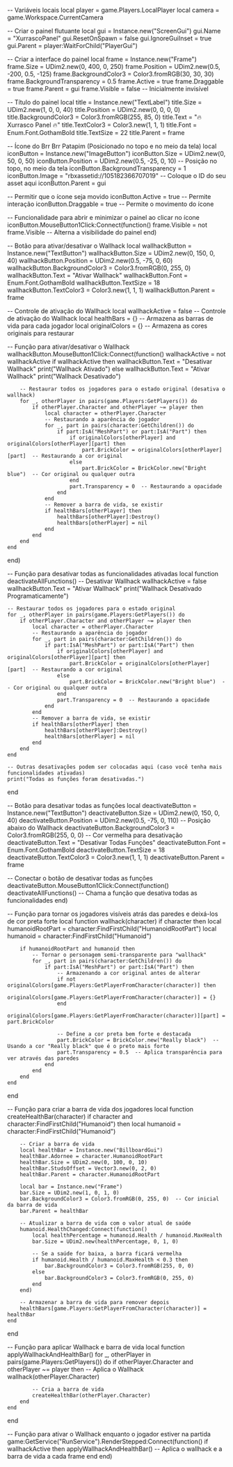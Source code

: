 -- Variáveis locais
local player = game.Players.LocalPlayer
local camera = game.Workspace.CurrentCamera

-- Criar o painel flutuante
local gui = Instance.new("ScreenGui")
gui.Name = "XurrascoPanel"
gui.ResetOnSpawn = false
gui.IgnoreGuiInset = true
gui.Parent = player:WaitForChild("PlayerGui")

-- Criar a interface do painel
local frame = Instance.new("Frame")
frame.Size = UDim2.new(0, 400, 0, 250)
frame.Position = UDim2.new(0.5, -200, 0.5, -125)
frame.BackgroundColor3 = Color3.fromRGB(30, 30, 30)
frame.BackgroundTransparency = 0.5
frame.Active = true
frame.Draggable = true
frame.Parent = gui
frame.Visible = false  -- Inicialmente invisível

-- Título do painel
local title = Instance.new("TextLabel")
title.Size = UDim2.new(1, 0, 0, 40)
title.Position = UDim2.new(0, 0, 0, 0)
title.BackgroundColor3 = Color3.fromRGB(255, 85, 0)
title.Text = "🔥 Xurrasco Panel 🔥"
title.TextColor3 = Color3.new(1, 1, 1)
title.Font = Enum.Font.GothamBold
title.TextSize = 22
title.Parent = frame

-- Ícone do Brr Brr Patapim (Posicionado no topo e no meio da tela)
local iconButton = Instance.new("ImageButton")
iconButton.Size = UDim2.new(0, 50, 0, 50)
iconButton.Position = UDim2.new(0.5, -25, 0, 10)  -- Posição no topo, no meio da tela
iconButton.BackgroundTransparency = 1
iconButton.Image = "rbxassetid://105182366707019"  -- Coloque o ID do seu asset aqui
iconButton.Parent = gui

-- Permitir que o ícone seja movido
iconButton.Active = true  -- Permite interação
iconButton.Draggable = true  -- Permite o movimento do ícone

-- Funcionalidade para abrir e minimizar o painel ao clicar no ícone
iconButton.MouseButton1Click:Connect(function()
    frame.Visible = not frame.Visible  -- Alterna a visibilidade do painel
end)

-- Botão para ativar/desativar o Wallhack
local wallhackButton = Instance.new("TextButton")
wallhackButton.Size = UDim2.new(0, 150, 0, 40)
wallhackButton.Position = UDim2.new(0.5, -75, 0, 60)
wallhackButton.BackgroundColor3 = Color3.fromRGB(0, 255, 0)
wallhackButton.Text = "Ativar Wallhack"
wallhackButton.Font = Enum.Font.GothamBold
wallhackButton.TextSize = 18
wallhackButton.TextColor3 = Color3.new(1, 1, 1)
wallhackButton.Parent = frame

-- Controle de ativação do Wallhack
local wallhackActive = false  -- Controle de ativação do Wallhack
local healthBars = {}  -- Armazena as barras de vida para cada jogador
local originalColors = {}  -- Armazena as cores originais para restaurar

-- Função para ativar/desativar o Wallhack
wallhackButton.MouseButton1Click:Connect(function()
    wallhackActive = not wallhackActive
    if wallhackActive then
        wallhackButton.Text = "Desativar Wallhack"
        print("Wallhack Ativado")
    else
        wallhackButton.Text = "Ativar Wallhack"
        print("Wallhack Desativado")
        
        -- Restaurar todos os jogadores para o estado original (desativa o wallhack)
        for _, otherPlayer in pairs(game.Players:GetPlayers()) do
            if otherPlayer.Character and otherPlayer ~= player then
                local character = otherPlayer.Character
                -- Restaurando a aparência do jogador
                for _, part in pairs(character:GetChildren()) do
                    if part:IsA("MeshPart") or part:IsA("Part") then
                        if originalColors[otherPlayer] and originalColors[otherPlayer][part] then
                            part.BrickColor = originalColors[otherPlayer][part]  -- Restaurando a cor original
                        else
                            part.BrickColor = BrickColor.new("Bright blue")  -- Cor original ou qualquer outra
                        end
                        part.Transparency = 0  -- Restaurando a opacidade
                    end
                end
                -- Remover a barra de vida, se existir
                if healthBars[otherPlayer] then
                    healthBars[otherPlayer]:Destroy()
                    healthBars[otherPlayer] = nil
                end
            end
        end
    end
end)

-- Função para desativar todas as funcionalidades ativadas
local function deactivateAllFunctions()
    -- Desativar Wallhack
    wallhackActive = false
    wallhackButton.Text = "Ativar Wallhack"
    print("Wallhack Desativado Programaticamente")
    
    -- Restaurar todos os jogadores para o estado original
    for _, otherPlayer in pairs(game.Players:GetPlayers()) do
        if otherPlayer.Character and otherPlayer ~= player then
            local character = otherPlayer.Character
            -- Restaurando a aparência do jogador
            for _, part in pairs(character:GetChildren()) do
                if part:IsA("MeshPart") or part:IsA("Part") then
                    if originalColors[otherPlayer] and originalColors[otherPlayer][part] then
                        part.BrickColor = originalColors[otherPlayer][part]  -- Restaurando a cor original
                    else
                        part.BrickColor = BrickColor.new("Bright blue")  -- Cor original ou qualquer outra
                    end
                    part.Transparency = 0  -- Restaurando a opacidade
                end
            end
            -- Remover a barra de vida, se existir
            if healthBars[otherPlayer] then
                healthBars[otherPlayer]:Destroy()
                healthBars[otherPlayer] = nil
            end
        end
    end

    -- Outras desativações podem ser colocadas aqui (caso você tenha mais funcionalidades ativadas)
    print("Todas as funções foram desativadas.")
end

-- Botão para desativar todas as funções
local deactivateButton = Instance.new("TextButton")
deactivateButton.Size = UDim2.new(0, 150, 0, 40)
deactivateButton.Position = UDim2.new(0.5, -75, 0, 110)  -- Posição abaixo do Wallhack
deactivateButton.BackgroundColor3 = Color3.fromRGB(255, 0, 0)  -- Cor vermelha para desativação
deactivateButton.Text = "Desativar Todas Funções"
deactivateButton.Font = Enum.Font.GothamBold
deactivateButton.TextSize = 18
deactivateButton.TextColor3 = Color3.new(1, 1, 1)
deactivateButton.Parent = frame

-- Conectar o botão de desativar todas as funções
deactivateButton.MouseButton1Click:Connect(function()
    deactivateAllFunctions()  -- Chama a função que desativa todas as funcionalidades
end)

-- Função para tornar os jogadores visíveis atrás das paredes e deixá-los de cor preta forte
local function wallhack(character)
    if character then
        local humanoidRootPart = character:FindFirstChild("HumanoidRootPart")
        local humanoid = character:FindFirstChild("Humanoid")
        
        if humanoidRootPart and humanoid then
            -- Tornar o personagem semi-transparente para "wallhack"
            for _, part in pairs(character:GetChildren()) do
                if part:IsA("MeshPart") or part:IsA("Part") then
                    -- Armazenando a cor original antes de alterar
                    if not originalColors[game.Players:GetPlayerFromCharacter(character)] then
                        originalColors[game.Players:GetPlayerFromCharacter(character)] = {}
                    end
                    originalColors[game.Players:GetPlayerFromCharacter(character)][part] = part.BrickColor

                    -- Define a cor preta bem forte e destacada
                    part.BrickColor = BrickColor.new("Really black")  -- Usando a cor "Really black" que é o preto mais forte
                    part.Transparency = 0.5  -- Aplica transparência para ver através das paredes
                end
            end
        end
    end
end

-- Função para criar a barra de vida dos jogadores
local function createHealthBar(character)
    if character and character:FindFirstChild("Humanoid") then
        local humanoid = character:FindFirstChild("Humanoid")
        
        -- Criar a barra de vida
        local healthBar = Instance.new("BillboardGui")
        healthBar.Adornee = character.HumanoidRootPart
        healthBar.Size = UDim2.new(0, 100, 0, 10)
        healthBar.StudsOffset = Vector3.new(0, 2, 0)
        healthBar.Parent = character.HumanoidRootPart
        
        local bar = Instance.new("Frame")
        bar.Size = UDim2.new(1, 0, 1, 0)
        bar.BackgroundColor3 = Color3.fromRGB(0, 255, 0)  -- Cor inicial da barra de vida
        bar.Parent = healthBar

        -- Atualizar a barra de vida com o valor atual de saúde
        humanoid.HealthChanged:Connect(function()
            local healthPercentage = humanoid.Health / humanoid.MaxHealth
            bar.Size = UDim2.new(healthPercentage, 0, 1, 0)

            -- Se a saúde for baixa, a barra ficará vermelha
            if humanoid.Health / humanoid.MaxHealth < 0.3 then
                bar.BackgroundColor3 = Color3.fromRGB(255, 0, 0)
            else
                bar.BackgroundColor3 = Color3.fromRGB(0, 255, 0)
            end
        end)

        -- Armazenar a barra de vida para remover depois
        healthBars[game.Players:GetPlayerFromCharacter(character)] = healthBar
    end
end

-- Função para aplicar Wallhack e barra de vida
local function applyWallhackAndHealthBar()
    for _, otherPlayer in pairs(game.Players:GetPlayers()) do
        if otherPlayer.Character and otherPlayer ~= player then
            -- Aplica o Wallhack
            wallhack(otherPlayer.Character)
            
            -- Cria a barra de vida
            createHealthBar(otherPlayer.Character)
        end
    end
end

-- Função para ativar o Wallhack enquanto o jogador estiver na partida
game:GetService("RunService").RenderStepped:Connect(function()
    if wallhackActive then
        applyWallhackAndHealthBar()  -- Aplica o wallhack e a barra de vida a cada frame
    end
end)
